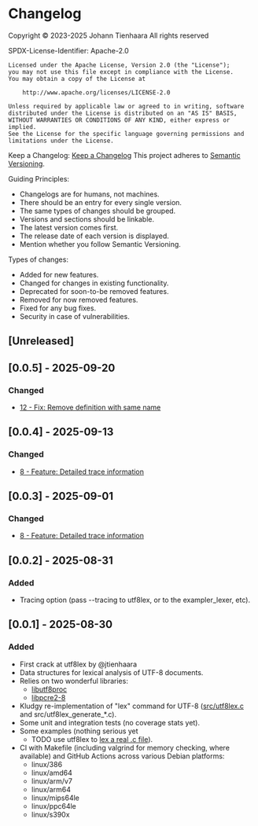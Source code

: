 # Changelog

Copyright © 2023-2025 Johann Tienhaara
All rights reserved

SPDX-License-Identifier: Apache-2.0

```
Licensed under the Apache License, Version 2.0 (the "License");
you may not use this file except in compliance with the License.
You may obtain a copy of the License at

    http://www.apache.org/licenses/LICENSE-2.0

Unless required by applicable law or agreed to in writing, software
distributed under the License is distributed on an "AS IS" BASIS,
WITHOUT WARRANTIES OR CONDITIONS OF ANY KIND, either express or implied.
See the License for the specific language governing permissions and
limitations under the License.
```

Keep a Changelog: [Keep a Changelog](https://keepachangelog.com/en/1.1.0/)
This project adheres to [Semantic Versioning](https://semver.org/spec/v2.0.0.html).

Guiding Principles:
- Changelogs are for humans, not machines.
- There should be an entry for every single version.
- The same types of changes should be grouped.
- Versions and sections should be linkable.
- The latest version comes first.
- The release date of each version is displayed.
- Mention whether you follow Semantic Versioning.

Types of changes:
- Added for new features.
- Changed for changes in existing functionality.
- Deprecated for soon-to-be removed features.
- Removed for now removed features.
- Fixed for any bug fixes.
- Security in case of vulnerabilities.

## [Unreleased]


## [0.0.5] - 2025-09-20

### Changed
- [12 - Fix: Remove definition with same name](https://github.com/jtienhaara/utf8lex/issues/12)


## [0.0.4] - 2025-09-13

### Changed
- [8 - Feature: Detailed trace information](https://github.com/jtienhaara/utf8lex/issues/8)


## [0.0.3] - 2025-09-01

### Changed
- [8 - Feature: Detailed trace information](https://github.com/jtienhaara/utf8lex/issues/8)


## [0.0.2] - 2025-08-31

### Added
- Tracing option (pass --tracing to utf8lex, or to the exampler_lexer, etc).


## [0.0.1] - 2025-08-30

### Added
- First crack at utf8lex by @jtienhaara
- Data structures for lexical analysis of UTF-8 documents.
- Relies on two wonderful libraries:
  - [libutf8proc](https://github.com/JuliaStrings/utf8proc)
  - [libpcre2-8](https://github.com/PCRE2Project/pcre2)
- Kludgy re-implementation of "lex" command for UTF-8
  ([src/utf8lex.c](src/utf8lex.c) and src/utf8lex_generate_*.c).
- Some unit and integration tests (no coverage stats yet).
- Some examples (nothing serious yet
  - TODO use utf8lex to [lex a real .c file](https://www.lysator.liu.se/c/ANSI-C-grammar-l.html)).
- CI with Makefile (including valgrind for memory checking, where available)
  and GitHub Actions across various Debian platforms:
  - linux/386
  - linux/amd64
  - linux/arm/v7
  - linux/arm64
  - linux/mips64le
  - linux/ppc64le
  - linux/s390x
